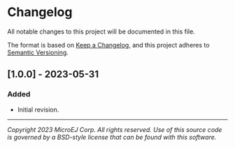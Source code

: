 # Changelog

All notable changes to this project will be documented in this file.

The format is based on [Keep a Changelog](https://keepachangelog.com/en/1.0.0/),
and this project adheres to [Semantic Versioning](https://semver.org/spec/v2.0.0.html).

## [1.0.0] - 2023-05-31

### Added

- Initial revision.

---
_Copyright 2023 MicroEJ Corp. All rights reserved._
_Use of this source code is governed by a BSD-style license that can be found with this software._